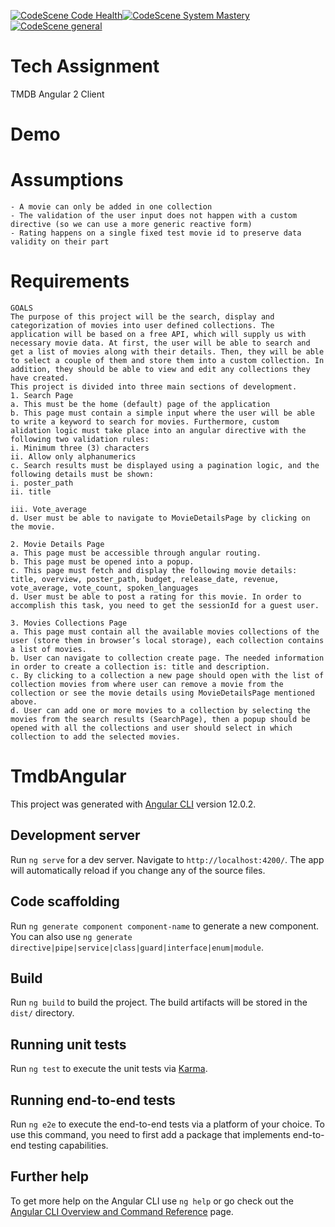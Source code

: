 [![CodeScene Code Health](https://codescene.io/projects/16220/status-badges/code-health)](https://codescene.io/projects/16220)[![CodeScene System Mastery](https://codescene.io/projects/16220/status-badges/system-mastery)](https://codescene.io/projects/16220)[![CodeScene general](https://codescene.io/images/analyzed-by-codescene-badge.svg)](https://codescene.io/projects/16220)

# Tech Assignment

TMDB Angular 2 Client

# Demo

# Assumptions

    - A movie can only be added in one collection
    - The validation of the user input does not happen with a custom directive (so we can use a more generic reactive form)
    - Rating happens on a single fixed test movie id to preserve data validity on their part

# Requirements

```
GOALS
The purpose of this project will be the search, display and categorization of movies into user defined collections. The application will be based on a free API, which will supply us with necessary movie data. At first, the user will be able to search and get a list of movies along with their details. Then, they will be able to select a couple of them and store them into a custom collection. In addition, they should be able to view and edit any collections they have created.
This project is divided into three main sections of development.
1. Search Page
a. This must be the home (default) page of the application
b. This page must contain a simple input where the user will be able to write a keyword to search for movies. Furthermore, custom  alidation logic must take place into an angular directive with the following two validation rules:
i. Minimum three (3) characters
ii. Allow only alphanumerics
c. Search results must be displayed using a pagination logic, and the following details must be shown:
i. poster_path
ii. title

iii. Vote_average
d. User must be able to navigate to MovieDetailsPage by clicking on the movie.

2. Movie Details Page
a. This page must be accessible through angular routing.
b. This page must be opened into a popup.
c. This page must fetch and display the following movie details: title, overview, poster_path, budget, release_date, revenue, vote_average, vote_count, spoken_languages
d. User must be able to post a rating for this movie. In order to accomplish this task, you need to get the sessionId for a guest user.

3. Movies Collections Page
a. This page must contain all the available movies collections of the user (store them in browser’s local storage), each collection contains a list of movies.
b. User can navigate to collection create page. The needed information in order to create a collection is: title and description.
c. By clicking to a collection a new page should open with the list of collection movies from where user can remove a movie from the collection or see the movie details using MovieDetailsPage mentioned above.
d. User can add one or more movies to a collection by selecting the movies from the search results (SearchPage), then a popup should be opened with all the collections and user should select in which collection to add the selected movies.
```

# TmdbAngular

This project was generated with [Angular CLI](https://github.com/angular/angular-cli) version 12.0.2.

## Development server

Run `ng serve` for a dev server. Navigate to `http://localhost:4200/`. The app will automatically reload if you change any of the source files.

## Code scaffolding

Run `ng generate component component-name` to generate a new component. You can also use `ng generate directive|pipe|service|class|guard|interface|enum|module`.

## Build

Run `ng build` to build the project. The build artifacts will be stored in the `dist/` directory.

## Running unit tests

Run `ng test` to execute the unit tests via [Karma](https://karma-runner.github.io).

## Running end-to-end tests

Run `ng e2e` to execute the end-to-end tests via a platform of your choice. To use this command, you need to first add a package that implements end-to-end testing capabilities.

## Further help

To get more help on the Angular CLI use `ng help` or go check out the [Angular CLI Overview and Command Reference](https://angular.io/cli) page.
